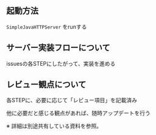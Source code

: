 ## 起動方法
`SimpleJavaHTTPServer` をrunする

## サーバー実装フローについて
issuesの各STEPにしたがって、実装を進める

## レビュー観点について
各STEPに、必要に応じて「レビュー項目」を記載済み

他に必要だと感じる観点があれば、随時アップデートを行う

※ 詳細は別途共有している資料を参照。
